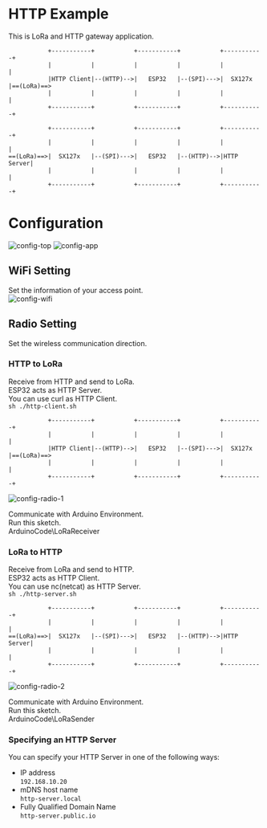# HTTP Example   
This is LoRa and HTTP gateway application.   
```
           +-----------+           +-----------+           +-----------+
           |           |           |           |           |           |
           |HTTP Client|--(HTTP)-->|   ESP32   |--(SPI)--->|  SX127x   |==(LoRa)==>
           |           |           |           |           |           |
           +-----------+           +-----------+           +-----------+

           +-----------+           +-----------+           +-----------+
           |           |           |           |           |           |
==(LoRa)==>|  SX127x   |--(SPI)--->|   ESP32   |--(HTTP)-->|HTTP Server|
           |           |           |           |           |           |
           +-----------+           +-----------+           +-----------+
```



# Configuration
![config-top](https://github.com/nopnop2002/esp-idf-sx127x/assets/6020549/70cf366a-03dd-4500-8be3-d73434eed3d9)
![config-app](https://github.com/nopnop2002/esp-idf-sx127x/assets/6020549/a6b508f2-4501-4d48-9b70-bdfae1bd8932)

## WiFi Setting
Set the information of your access point.   
![config-wifi](https://github.com/nopnop2002/esp-idf-sx127x/assets/6020549/594779a0-698b-4afd-b119-230e0477c362)

## Radio Setting
Set the wireless communication direction.   

### HTTP to LoRa
Receive from HTTP and send to LoRa.   
ESP32 acts as HTTP Server.   
You can use curl as HTTP Client.   
```sh ./http-client.sh```

```
           +-----------+           +-----------+           +-----------+
           |           |           |           |           |           |
           |HTTP Client|--(HTTP)-->|   ESP32   |--(SPI)--->|  SX127x   |==(LoRa)==>
           |           |           |           |           |           |
           +-----------+           +-----------+           +-----------+
```

![config-radio-1](https://github.com/user-attachments/assets/df15b3d0-1d80-4f81-bec1-8b5b3b59314a)

Communicate with Arduino Environment.   
Run this sketch.   
ArduinoCode\LoRaReceiver   


### LoRa to HTTP
Receive from LoRa and send to HTTP.   
ESP32 acts as HTTP Client.   
You can use nc(netcat) as HTTP Server.   
```sh ./http-server.sh```

```
           +-----------+           +-----------+           +-----------+
           |           |           |           |           |           |
==(LoRa)==>|  SX127x   |--(SPI)--->|   ESP32   |--(HTTP)-->|HTTP Server|
           |           |           |           |           |           |
           +-----------+           +-----------+           +-----------+
```

![config-radio-2](https://github.com/user-attachments/assets/ae1e7140-77bf-4149-b5f5-a9b88fcb8c1a)

Communicate with Arduino Environment.   
Run this sketch.   
ArduinoCode\LoRaSender   


### Specifying an HTTP Server   
You can specify your HTTP Server in one of the following ways:   
- IP address   
 ```192.168.10.20```   
- mDNS host name   
 ```http-server.local```   
- Fully Qualified Domain Name   
 ```http-server.public.io```


